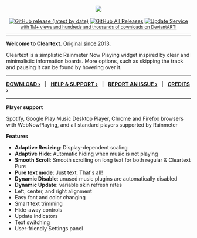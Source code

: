 <p align="center" style="width:100%">
  <a href="https://github.com/redsaph/cleartext/releases/latest">
  <img src="https://janvelasco.com/previews/cleartext/CleartextX20200625.png"><br><br><img alt="GitHub release (latest by date)" src="https://img.shields.io/github/v/release/redsaph/cleartext?style=for-the-badge"></a> <a href="https://github.com/redsaph/cleartext/releases"><img alt="GitHub All Releases" src="https://img.shields.io/github/downloads/redsaph/cleartext/total?color=DC143C&style=for-the-badge"></a> <a href="https://github.com/redsaph/cleartext/wiki/Support#using-the-built-in-update-checker-with-the-update-service"><img alt="Update Service" src="https://img.shields.io/website?down_message=Offline&label=Update%20Service&style=for-the-badge&up_message=Online&url=http%3A%2F%2Fjanvelasco.com%2Fupdates%2Fcleartext%2Fversion.ini"></a><br><a href="http://fav.me/d8lh1a9" style="font-size:12px; text-align:center">with 1M+ views and hundreds and thousands of downloads on DeviantART!</a>
</p>

---

**Welcome to Cleartext.** [Original since 2013.](http://fav.me/d6hxdwa)

Cleartext is a simplistic Rainmeter Now Playing widget inspired by clear and minimalistic information boards. More options, such as skipping the track and pausing it can be found by hovering over it.

---
**[DOWNLOAD &rsaquo;](https://github.com/redsaph/cleartext/releases/latest)** &nbsp; | &nbsp; **[HELP & SUPPORT &rsaquo;](https://github.com/redsaph/cleartext/wiki/support)** &nbsp; | &nbsp; **[REPORT AN ISSUE &rsaquo;](https://github.com/redsaph/cleartext/issues)** &nbsp; | &nbsp; **[CREDITS &rsaquo;](https://github.com/redsaph/cleartext/wiki/Credits)**

---

**Player support**

Spotify, Google Play Music Desktop Player, Chrome and Firefox browsers with WebNowPlaying, and all standard players supported by Rainmeter


**Features**

* **Adaptive Resizing**: Display-dependent scaling
* **Adaptive Hide**: Automatic hiding when music is not playing
* **Smooth Scroll**: Smooth scrolling on long text for both regular & Cleartext Pure
* **Pure text mode**: Just text. That's all!
* **Dynamic Disable**: unused music plugins are automatically disabled
* **Dynamic Update**: variable skin refresh rates
* Left, center, and right alignment
* Easy font and color changing
* Smart text trimming
* Hide-away controls
* Update indicators
* Text switching
* User-friendly Settings panel
